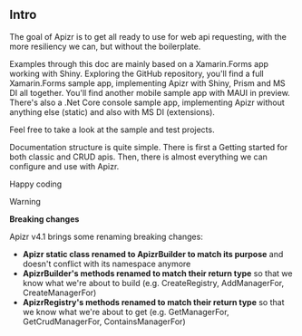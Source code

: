 ﻿## Intro

The goal of Apizr is to get all ready to use for web api requesting, with the more resiliency we can, but without the boilerplate.

Examples through this doc are mainly based on a Xamarin.Forms app working with Shiny. 
Exploring the GitHub repository, you'll find a full Xamarin.Forms sample app, implementing Apizr with Shiny, Prism and MS DI all together.
You'll find another mobile sample app with MAUI in preview.
There's also a .Net Core console sample app, implementing Apizr without anything else (static) and also with MS DI (extensions).

Feel free to take a look at the sample and test projects.

Documentation structure is quite simple.
There is first a Getting started for both classic and CRUD apis.
Then, there is almost everything we can configure and use with Apizr.

Happy coding


>[!WARNING]
>
>**Breaking changes**
>
>Apizr v4.1 brings some renaming breaking changes:
>- **Apizr static class renamed to ApizrBuilder to match its purpose** and doesn't conflict with its namespace anymore
>- **ApizrBuilder's methods renamed to match their return type** so that we know what we're about to build (e.g. CreateRegistry, AddManagerFor, CreateManagerFor)
>- **ApizrRegistry's methods renamed to match their return type** so that we know what we're about to get (e.g. GetManagerFor, GetCrudManagerFor, ContainsManagerFor)